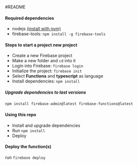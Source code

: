 #README

#### Required dependencies

- nodejs [(install with nvm)](https://github.com/nvm-sh/nvm)
- firebase-tools: `npm install -g firebase-tools`

#### Steps to start a project new project

- Create a new Firebase project
- Make a new folder and `cd` into it
- Login into Firebase: `firebase login`
- Initialize the project: `firebase init`
- Select **Functions** and **typescript** as language
- Install dependencies: `npm install`

##### Upgrade dependencies to last versions

```
npm install firebase-admin@latest firebase-functions@latest
```

#### Using this repo

- Install and upgrade dependencies
- Run `npm install`
- Deploy

#### Deploy the function(s)

run `firebase deploy`
